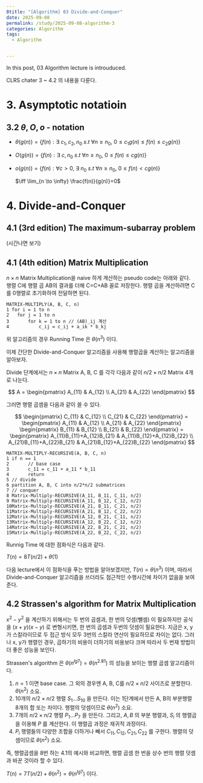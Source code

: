 ```yaml
---
8title: "[Algorithm] 03 Divide-and-Conquer"
date: 2025-09-08
permalink: /study/2025-09-08-algorithm-3
categories: Algorithm
tags: 
  - Algorithm


---
```


In this post, 03 Algorithm lecture is introuduced. 



CLRS chater 3 ~ 4.2 의 내용을 다룬다.

# 3. Asymptotic notatioin

## 3.2 $\theta, O, o$ - notation

- $\theta (g(n)) = \{f(n) : \exists \ c_1, c_2, n_0 \ s.t \ \forall n\geq n_0, \ 0\leq c_1g(n)\leq f(n)\leq c_2g(n) \}$
- $O(g(n)) = \{f(n) : \exists \ c, n_0 \ s.t \ \forall n\geq n_0, \ 0\leq f(n)\leq cg(n) \}$
- $o(g(n)) = \{f(n) : \forall c>0, \ \exists \ n_0 \ s.t \ \forall n\geq n_0, \ 0\leq f(n)<cg(n) \}$ 

  $\iff \lim_{n \to \infty} \frac{f(n)}{g(n)}=0$



# 4. Divide-and-Conquer

## 4.1 (3rd edition) The maximum-subarray problem

(시간나면 보기)

## 4.1 (4th edition) Matrix Multiplication

$n \times n$ Matrix Multiplication을 naive 하게 계산하는 pseudo code는 아래와 같다. 행렬 C에 행렬 곱 AB의 결과를 더해 C=C+AB 꼴로 저장한다. 행렬 곱을 계산하려면 C를 0행렬로 초기화하여 전달하면 된다.

```pseudocode
MATRIX-MULTIPLY(A, B, C, n)
1 for i = 1 to n
2 	for j = 1 to n
3 		for k = 1 to n // (AB)_ij 계산
4 			c_ij = c_ij + a_ik * b_kj
```

위 알고리즘의 경우 Running Time 은 $\theta(n^3)$ 이다.

이제 간단한 Divide-and-Conquer 알고리즘을 사용해 행렬곱을 계산하는 알고리즘을 알아보자. 

Divide 단계에서는 $n \times n$ Matrix A, B, C 를 각각 다음과 같이 $n/2 \times n/2$ Matrix 4개로 나눈다. 

$$
A = \begin{pmatrix}
A_{11} & A_{12} \\
A_{21} & A_{22}
\end{pmatrix}
$$


그러면 행렬 곱셈을 다음과 같이 쓸 수 있다. 

$$
\begin{pmatrix}
C_{11} & C_{12} \\
C_{21} & C_{22}
\end{pmatrix} = \begin{pmatrix}
A_{11} & A_{12} \\
A_{21} & A_{22}
\end{pmatrix} \begin{pmatrix}
B_{11} & B_{12} \\
B_{21} & B_{22}
\end{pmatrix} = \begin{pmatrix}
A_{11}B_{11}+A_{12}B_{21} & A_{11}B_{12}+A_{12}B_{22} \\
A_{21}B_{11}+A_{22}B_{21} & A_{21}B_{12}+A_{22}B_{22}
\end{pmatrix}
$$


```pseudocode
MATRIX-MULTIPLY-RECURSIVE(A, B, C, n)
1 if n == 1
2		// base case
3		c_11 = c_11 + a_11 * b_11
4		return
5 // divide
6 partition A, B, C into n/2*n/2 submatrices
7 // conquer
8 Matrix-Multiply-RECURSIVE(A_11, B_11, C_11, n/2)
9 Matrix-Multiply-RECURSIVE(A_11, B_12, C_12, n/2)
10Matrix-Multiply-RECURSIVE(A_21, B_11, C_21, n/2)
11Matrix-Multiply-RECURSIVE(A_21, B_12, C_22, n/2)
12Matrix-Multiply-RECURSIVE(A_12, B_21, C_11, n/2)
13Matrix-Multiply-RECURSIVE(A_12, B_22, C_12, n/2)
14Matrix-Multiply-RECURSIVE(A_22, B_21, C_21, n/2)
15Matrix-Multiply-RECURSIVE(A_22, B_22, C_22, n/2)
```

Runnig Time 에 대한 점화식은 다음과 같다.

$T(n) = 8T(n/2) + \theta(1)$

다음 lecture에서 이 점화식을 푸는 방법을 알아보겠지만, $T(n) = \theta(n^3)$ 이며, 따라서 Divide-and-Conquer 알고리즘을 쓰더라도 점근적인 수행시간에 차이가 없음을 보여준다. 

## 4.2 Strassen's algorithm for Matrix Multiplication 

$x^2 - y^2$ 을 계산하기 위해서는 두 번의 곱셈과, 한 번의 덧셈(뺄셈) 이 필요하지만 공식을 $(x+y)(x-y)$ 로 변형시키면, 한 번의 곱셈과 두번의 덧셈이 필요한다. 지금은 x, y가 스칼라이므로 두 접근 방식 모두 3번의 스칼라 연산이 필요하므로 차이는 없다. 그러나 x, y가 행렬인 경우, 곱하기의 비용이 더하기의 비용보다 크며 따라서 두 번재 방법이 더 좋은 성능을 보인다.

Strassen's algorithm 은 $\theta(n^{lg7}) = \theta(n^2.81)$ 의 성능을 보이는 행렬 곱셈 알고리즘이다. 

1. $n=1$ 이면 base case. 그 외의 경우엔 A, B, C를 $n/2 \times n/2$ 사이즈로 분할한다. $\theta(n^2)$ 소요.
2. 10개의 $n/2 \times n/2$ 행렬 $S_1 ... S_{10}$ 을 만든다. 이는 1단계에서 만든 A, B의 부분행렬 8개의 합 또는 차이다. 행렬의 덧셈이므로  $\theta(n^2)$ 소요.
3. 7개의 $n/2 \times n/2$ 행렬 $P_1 ... P_7$ 을 만든다.  그리고, $A, B$ 의 부분 행렬과, $S_i$ 의 행렬곱을 이용해 $P$ 를 계산한다. 이 행렬곱 과정은 재귀적 과정이다. 
4. $P_i$ 행렬들의 다양한 조합을 더하거나 빼서 $C_{11}, C_{12}, C_{21}, C_{22}$ 를 구한다. 행렬의 덧셈이므로  $\theta(n^2)$ 소요.

즉, 행렬곱셈을 8번 하는 4.1의 예시와 비교하면, 행렬 곱셈 한 번을 상수 번의 행렬 덧셈과 바꾼 것이라 할 수 있다. 

$T(n) = 7T(n/2) + \theta(n^2) = \theta(n^{lg7})$ 이다. 

